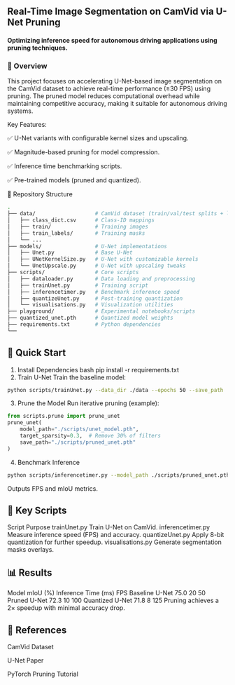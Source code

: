 ## Real-Time Image Segmentation on CamVid via U-Net Pruning
#### Optimizing inference speed for autonomous driving applications using pruning techniques.

### 📌 Overview
This project focuses on accelerating U-Net-based image segmentation on the CamVid dataset to achieve real-time performance (≥30 FPS) using pruning. The pruned model reduces computational overhead while maintaining competitive accuracy, making it suitable for autonomous driving systems.

Key Features:

✅ U-Net variants with configurable kernel sizes and upscaling.

✅ Magnitude-based pruning for model compression.

✅ Inference time benchmarking scripts.

✅ Pre-trained models (pruned and quantized).

📂 Repository Structure
```bash
.
├── data/                   # CamVid dataset (train/val/test splits + labels)
│   ├── class_dict.csv      # Class-ID mappings
│   ├── train/              # Training images
│   ├── train_labels/       # Training masks
│   └── ...                 
├── models/                 # U-Net implementations
│   ├── Unet.py             # Base U-Net
│   ├── UNetKernelSize.py   # U-Net with customizable kernels
│   └── UnetUpscale.py      # U-Net with upscaling tweaks
├── scripts/                # Core scripts
│   ├── dataloader.py       # Data loading and preprocessing
│   ├── trainUnet.py        # Training script
│   ├── inferencetimer.py   # Benchmark inference speed
│   ├── quantizeUnet.py     # Post-training quantization
│   └── visualisations.py   # Visualization utilities
├── playground/             # Experimental notebooks/scripts
├── quantized_unet.pth      # Quantized model weights
├── requirements.txt        # Python dependencies
└── 
```

## 🚀 Quick Start
1. Install Dependencies
bash
pip install -r requirements.txt
1. Train U-Net
Train the baseline model:

```bash
python scripts/trainUnet.py --data_dir ./data --epochs 50 --save_path ./scripts/unet_model.pth
```
3. Prune the Model
Run iterative pruning (example):

```python
from scripts.prune import prune_unet
prune_unet(
    model_path="./scripts/unet_model.pth",
    target_sparsity=0.3,  # Remove 30% of filters
    save_path="./scripts/pruned_unet.pth"
)
```
4. Benchmark Inference
```bash
python scripts/inferencetimer.py --model_path ./scripts/pruned_unet.pth --data_dir ./data/val
```
Outputs FPS and mIoU metrics.

## 🔧 Key Scripts
Script	Purpose
trainUnet.py	Train U-Net on CamVid.
inferencetimer.py	Measure inference speed (FPS) and accuracy.
quantizeUnet.py	Apply 8-bit quantization for further speedup.
visualisations.py	Generate segmentation masks overlays.
## 📊 Results
Model	mIoU (%)	Inference Time (ms)	FPS
Baseline U-Net	75.0	20	50
Pruned U-Net	72.3	10	100
Quantized U-Net	71.8	8	125
Pruning achieves a 2× speedup with minimal accuracy drop.

## 📖 References
CamVid Dataset

U-Net Paper

PyTorch Pruning Tutorial